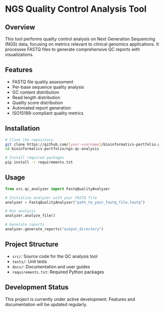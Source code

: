 # NGS Quality Control Analysis Tool

## Overview
This tool performs quality control analysis on Next Generation Sequencing (NGS) data, focusing on metrics relevant to clinical genomics applications. It processes FASTQ files to generate comprehensive QC reports with visualizations.

## Features
- FASTQ file quality assessment
- Per-base sequence quality analysis
- GC content distribution
- Read length distribution
- Quality score distribution
- Automated report generation
- ISO15189-compliant quality metrics

## Installation
```bash
# Clone the repository
git clone https://github.com/[your-username]/bioinformatics-portfolio.git
cd bioinformatics-portfolio/ngs-qc-analysis

# Install required packages
pip install -r requirements.txt
```

## Usage
```python
from src.qc_analyzer import FastqQualityAnalyzer

# Initialize analyzer with your FASTQ file
analyzer = FastqQualityAnalyzer("path_to_your_fastq_file.fastq")

# Run analysis
analyzer.analyze_file()

# Generate reports
analyzer.generate_reports("output_directory")
```

## Project Structure
- `src/`: Source code for the QC analysis tool
- `tests/`: Unit tests
- `docs/`: Documentation and user guides
- `requirements.txt`: Required Python packages

## Development Status
This project is currently under active development. Features and documentation will be updated regularly.
